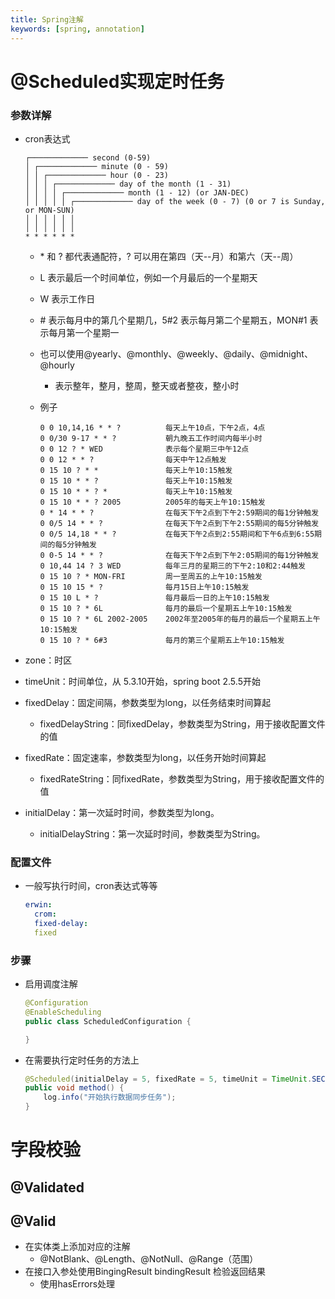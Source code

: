 ```yaml
---
title: Spring注解
keywords: [spring, annotation]
---
```


# @Scheduled实现定时任务

### 参数详解

- cron表达式

  ```text
  ┌───────────── second (0-59)
  │ ┌───────────── minute (0 - 59)
  │ │ ┌───────────── hour (0 - 23)
  │ │ │ ┌───────────── day of the month (1 - 31)
  │ │ │ │ ┌───────────── month (1 - 12) (or JAN-DEC)
  │ │ │ │ │ ┌───────────── day of the week (0 - 7) (0 or 7 is Sunday, or MON-SUN)
  │ │ │ │ │ │
  │ │ │ │ │ │
  * * * * * *
  ```

  - \* 和 ? 都代表通配符，? 可以用在第四（天--月）和第六（天--周）
  - L 表示最后一个时间单位，例如一个月最后的一个星期天
  - W 表示工作日
  - \# 表示每月中的第几个星期几，5#2 表示每月第二个星期五，MON#1 表示每月第一个星期一
  - 也可以使用@yearly、@monthly、@weekly、@daily、@midnight、@hourly
    - 表示整年，整月，整周，整天或者整夜，整小时

  - 例子

    ```
    0 0 10,14,16 * * ?          每天上午10点，下午2点，4点
    0 0/30 9-17 * * ?    		朝九晚五工作时间内每半小时
    0 0 12 ? * WED 				表示每个星期三中午12点
    0 0 12 * * ? 				每天中午12点触发 
    0 15 10 ? * * 				每天上午10:15触发 
    0 15 10 * * ? 				每天上午10:15触发 
    0 15 10 * * ? * 			每天上午10:15触发 
    0 15 10 * * ? 2005 			2005年的每天上午10:15触发 
    0 * 14 * * ? 				在每天下午2点到下午2:59期间的每1分钟触发 
    0 0/5 14 * * ? 				在每天下午2点到下午2:55期间的每5分钟触发 
    0 0/5 14,18 * * ? 			在每天下午2点到2:55期间和下午6点到6:55期间的每5分钟触发 
    0 0-5 14 * * ? 				在每天下午2点到下午2:05期间的每1分钟触发 
    0 10,44 14 ? 3 WED 			每年三月的星期三的下午2:10和2:44触发 
    0 15 10 ? * MON-FRI 		周一至周五的上午10:15触发 
    0 15 10 15 * ? 				每月15日上午10:15触发 
    0 15 10 L * ? 				每月最后一日的上午10:15触发 
    0 15 10 ? * 6L 				每月的最后一个星期五上午10:15触发 
    0 15 10 ? * 6L 2002-2005 	2002年至2005年的每月的最后一个星期五上午10:15触发 
    0 15 10 ? * 6#3 			每月的第三个星期五上午10:15触发
    ```

- zone：时区

- timeUnit：时间单位，从 5.3.10开始，spring boot 2.5.5开始

- fixedDelay：固定间隔，参数类型为long，以任务结束时间算起

  - fixedDelayString：同fixedDelay，参数类型为String，用于接收配置文件的值

- fixedRate：固定速率，参数类型为long，以任务开始时间算起

  - fixedRateString：同fixedRate，参数类型为String，用于接收配置文件的值

- initialDelay：第一次延时时间，参数类型为long。

  - initialDelayString：第一次延时时间，参数类型为String。

### 配置文件

- 一般写执行时间，cron表达式等等

  ```yaml
  erwin:
  	crom: 
  	fixed-delay: 
  	fixed
  ```

  

### 步骤

- 启用调度注解

  ```java
  @Configuration
  @EnableScheduling
  public class ScheduledConfiguration {
  
  }
  ```

- 在需要执行定时任务的方法上

  ```java
  @Scheduled(initialDelay = 5, fixedRate = 5, timeUnit = TimeUnit.SECONDS)
  public void method() {
      log.info("开始执行数据同步任务");
  }
  ```

# 字段校验

## @Validated

## @Valid

- 在实体类上添加对应的注解
  - @NotBlank、@Length、@NotNull、@Range（范围）
- 在接口入参处使用BingingResult bindingResult 检验返回结果
  - 使用hasErrors处理